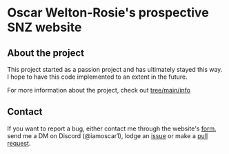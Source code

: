 <h1>Oscar Welton-Rosie's prospective SNZ website</h1>
<h2>About the project</h2>
<p>This project started as a passion project and has ultimately stayed this way. I hope to have this code implemented to an extent in the future.</p>
<p>For more information about the project, check out <a href="https://github.com/OWelton-Rosie/prospective-SNZ-website/tree/main/info">tree/main/info</a></p>

<h2>Contact</h2>
<p>If you want to report a bug, either contact me through the website's <a href="https://prospective-snz-website.pages.dev/contact_us">form</a>, send me a DM on Discord (@iamoscar1), lodge an <a href="https://github.com/OWelton-Rosie/prospective-SNZ-website/issues">issue</a> or make a <a href="https://github.com/OWelton-Rosie/prospective-SNZ-website/pulls">pull request</a>.</p>
